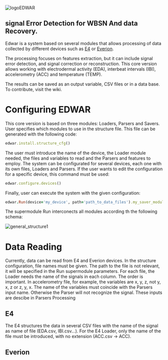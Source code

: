 ![logoEDWAR](https://user-images.githubusercontent.com/17572800/87205571-0c325000-c308-11ea-89d9-c6f3bf6598af.png)
## signal Error Detection for WBSN And data Recovery.
Edwar is a system based on several
modules that allows processing of data collected by different 
devices such as [E4](https://www.empatica.com/en-eu/research/e4/) or 
[Everion](https://www.biovotion.com/everion/).

The processing focuses on features extraction, but it can include signal error
detection, and signal correction or reconstruction. This core version allows working with
electrodermal activity (EDA), interbeat intervals (IBI), accelerometry (ACC) and temperature (TEMP).

The results can be saved as an output variable, CSV files or in a data base. To contribute, visit the wiki.

# Configuring EDWAR
This core version is based on three modules: Loaders, Parsers and Savers. User specifies which modules to use in 
the structure file. This file can be generated with the following code:
```ruby
edwar.install.structure_cfg()
```
The user must introduce the name of the device, the Loader module needed, the files and variables to read and the Parsers and features to employ.
The system can be configurated for several devices, each one with its own files, Loaders and Parsers. If the user wants to edit the configuration 
for a specific device, this command must be used:
```ruby
edwar.configure.devices()
```
Finally, user can execute the system with the given configuration:
```ruby
edwar.Run(device='my_device', path='path_to_data_files').my_saver_module()
```
The supermodule Run interconects all modules according th the following schema:


![general_structure1](https://user-images.githubusercontent.com/17572800/87205868-b3af8280-c308-11ea-9c8f-95d100f4343e.png)

# Data Reading
Currently, data can be read from E4 and Everion devices. In the structure configuration, file names must be given. The path to the file is not relevant, it will be 
specified in the Run supermodule parameters. For each file, the Loader needs the name of the signals in each column. The order is important. In accelerometry file, for example, the variables are x, y, z, not y, x, z or z, y, x. The name of the variables must coincide with the Parsers input name. Otherwise the Parser will not recognize the signal. 
These inputs are descibe in Parsers Processing

## E4
The E4 structures the data in several CSV files with the name of the signal as name of file (EDA.csv, IBI.csv...).
For the E4 Loader, only the name of the file must be introduced, with no extension (ACC.csv -> ACC). 

## Everion






